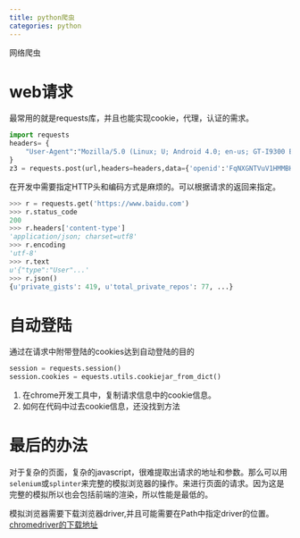 ```yaml
---
title: python爬虫
categories: python
---
```

网络爬虫

# web请求

最常用的就是requests库，并且也能实现cookie，代理，认证的需求。
```python
import requests
headers= {
    "User-Agent":"Mozilla/5.0 (Linux; U; Android 4.0; en-us; GT-I9300 Build/IMM76D) AppleWebKit/534.30 (KHTML, like Gecko) Version/4.0 Mobile Safari/534.30",    
}
z3 = requests.post(url,headers=headers,data={'openid':'FqNXGNTVuV1HMMBHVZd','app_id':'0002000600020024'})
```

在开发中需要指定HTTP头和编码方式是麻烦的。可以根据请求的返回来指定。
```python
>>> r = requests.get('https://www.baidu.com')
>>> r.status_code
200
>>> r.headers['content-type']
'application/json; charset=utf8'
>>> r.encoding
'utf-8'
>>> r.text
u'{"type":"User"...'
>>> r.json()
{u'private_gists': 419, u'total_private_repos': 77, ...}
```

# 自动登陆

通过在请求中附带登陆的cookies达到自动登陆的目的
``` python
session = requests.session()
session.cookies = equests.utils.cookiejar_from_dict()
```

1. 在chrome开发工具中，复制请求信息中的cookie信息。
2. 如何在代码中过去cookie信息，还没找到方法


# 最后的办法

对于复杂的页面，复杂的javascript，很难提取出请求的地址和参数。那么可以用`selenium`或`splinter`来完整的模拟浏览器的操作。来进行页面的请求。因为这是完整的模拟所以也会包括前端的渲染，所以性能是最低的。

模拟浏览器需要下载浏览器driver,并且可能需要在Path中指定driver的位置。[chromedriver的下载地址](https://chromedriver.chromium.org/)